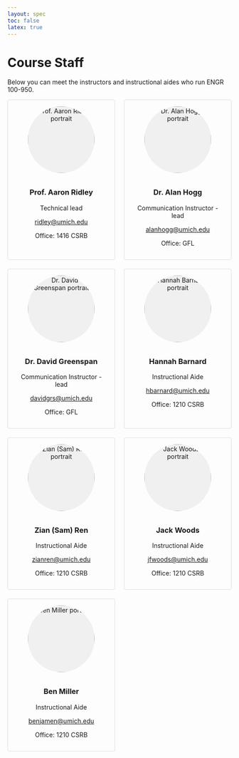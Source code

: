 ```yaml
---
layout: spec
toc: false
latex: true
---
```

# Course Staff

Below you can meet the instructors and instructional aides who run ENGR 100-950.
<style>
.staff-grid {
  display: grid;
  grid-template-columns: repeat(auto-fit, minmax(220px, 1fr));
  gap: 20px;
}
.staff-member {
  text-align: center;
  padding: 1em;
  border: 1px solid #ddd;
  border-radius: 4px;
}
.staff-member img {
  width: 150px;
  height: 150px;
  object-fit: cover;
  border-radius: 50%;
  background: #f0f0f0;
  margin-bottom: 10px;
}
</style>

<div class="staff-grid">
  <div class="staff-member">
    <img src="{{ '/media/ridley.png' | relative_url }}" alt="Prof. Aaron Ridley portrait">
    <h3>Prof. Aaron Ridley</h3>
    <p>Technical lead</p>
    <p><a href="mailto:ridley@umich.edu">ridley@umich.edu</a></p>
    <p>Office: 1416 CSRB</p>
  </div>
  <div class="staff-member">
    <img src="{{ '/media/alanhogg.png' | relative_url }}" alt="Dr. Alan Hogg portrait">
    <h3>Dr. Alan Hogg</h3>
    <p>Communication Instructor - lead</p>
    <p><a href="mailto:alanhogg@umich.edu">alanhogg@umich.edu</a></p>
    <p>Office: GFL</p>
  </div>
  <div class="staff-member">
    <img src="{{ '/media/davidgrs.png' | relative_url }}" alt="Dr. David Greenspan portrait">
    <h3>Dr. David Greenspan</h3>
    <p>Communication Instructor - lead</p>
    <p><a href="mailto:davidgrs@umich.edu">davidgrs@umich.edu</a></p>
    <p>Office: GFL</p>
  </div>
  <div class="staff-member">
    <img src="{{ '/media/hbarnard.png' | relative_url }}" alt="Hannah Barnard portrait">
    <h3>Hannah Barnard</h3>
    <p>Instructional Aide</p>
    <p><a href="mailto:hbarnard@umich.edu">hbarnard@umich.edu</a></p>
    <p>Office: 1210 CSRB</p>
  </div>
  <div class="staff-member">
    <img src="{{ '/media/zianren.png' | relative_url }}" alt="Zian (Sam) Ren portrait">
    <h3>Zian (Sam) Ren</h3>
    <p>Instructional Aide</p>
    <p><a href="mailto:zianren@umich.edu">zianren@umich.edu</a></p>
    <p>Office: 1210 CSRB</p>
  </div>
  <div class="staff-member">
    <img src="{{ '/media/jfwoods.png' | relative_url }}" alt="Jack Woods portrait">
    <h3>Jack Woods</h3>
    <p>Instructional Aide</p>
    <p><a href="mailto:jfwoods@umich.edu">jfwoods@umich.edu</a></p>
    <p>Office: 1210 CSRB</p>
  </div>
  <div class="staff-member">
    <img src="{{ '/media/benjamen.png' | relative_url }}" alt="Ben Miller portrait">
    <h3>Ben Miller</h3>
    <p>Instructional Aide</p>
    <p><a href="mailto:benjamen@umich.edu">benjamen@umich.edu</a></p>
    <p>Office: 1210 CSRB</p>
  </div>
</div>

